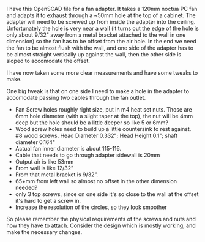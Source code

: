 I have this OpenSCAD file for a fan adapter. It takes a 120mm noctua PC fan and adapts it to exhaust through a ~50mm hole at the top of a cabinet. The adapter will need to be screwed up from inside the adapter into the ceiling.  Unfortunately the hole is very near a wall (it turns out the edge of the hole is only about 9/32" away from a metal bracket attached to the wall in one dimension) so the fan has to be offset from the air hole. In the end we need the fan to be almost flush with the wall, and one side of the adapter has to be almost straight vertically up against the wall, then the other side is sloped to accomodate the offset.

I have now taken some more clear measurements and have some tweaks to make.

One big tweak is that on one side I need to make a hole in the adapter to accomodate passing two cables through the fan outlet.

* Fan Screw holes roughly right size, put in m4 heat set nuts. Those are 6mm hole diameter (with a slight taper at the top), the nut will be 4mm deep but the hole should be a little deeper so like 5 or 6mm?
* Wood screw holes need to build up a little countersink to rest against. #8 wood screws, Head Diameter 0.332"; Head Height 0.1"; shaft diameter 0.164"
* Actual fan inner diameter is about 115-116.
* Cable that needs to go through adapter sidewall is 20mm
* Output air is like 53mm
* From wall is like 12/32”
* From that metal bracket is 9/32”. 
* 65+mm from left wall so almost no offset in the other dimension needed?
* only 3 top screws, since on one side it's so close to the wall at the offset it's hard to get a screw in.
* Increase the resolution of the circles, so they look smoother


So please remember the physical requirements of the screws and nuts and how they have to attach. Consider the design which is mostly working, and make the necessary changes. 
